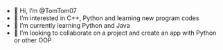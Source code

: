 - 👋 Hi, I’m @TomTom07
- 👀 I’m interested in C++, Python and learning new program codes
- 🌱 I’m currently learning Python and Java
- 💞️ I’m looking to collaborate on a project and create an app with Python or other OOP

<!---
TomTom07/TomTom07 is a ✨ special ✨ repository because its `README.md` (this file) appears on your GitHub profile.
You can click the Preview link to take a look at your changes.
--->
